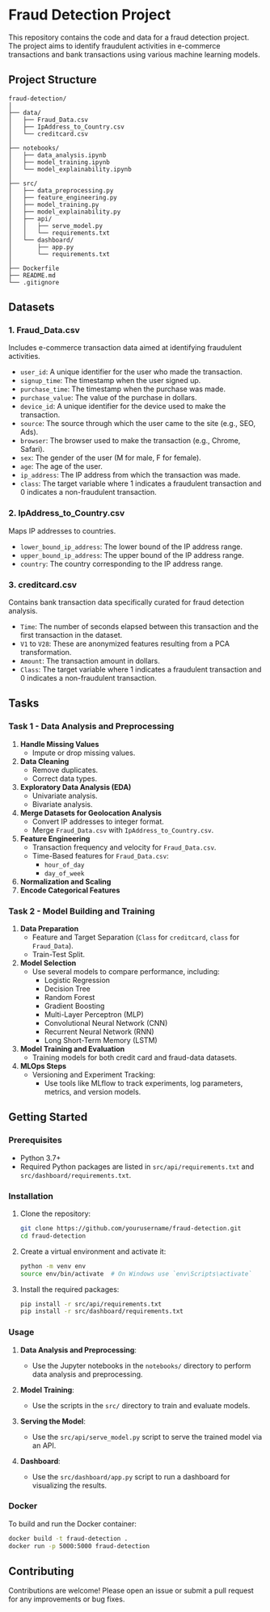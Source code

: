 
# Fraud Detection Project

This repository contains the code and data for a fraud detection project. The project aims to identify fraudulent activities in e-commerce transactions and bank transactions using various machine learning models.

## Project Structure

```
fraud-detection/
│
├── data/
│   ├── Fraud_Data.csv
│   ├── IpAddress_to_Country.csv
│   └── creditcard.csv
│
├── notebooks/
│   ├── data_analysis.ipynb
│   ├── model_training.ipynb
│   └── model_explainability.ipynb
│
├── src/
│   ├── data_preprocessing.py
│   ├── feature_engineering.py
│   ├── model_training.py
│   ├── model_explainability.py
│   ├── api/
│   │   ├── serve_model.py
│   │   └── requirements.txt
│   └── dashboard/
│       ├── app.py
│       └── requirements.txt
│
├── Dockerfile
├── README.md
└── .gitignore
```

## Datasets

### 1. Fraud_Data.csv
Includes e-commerce transaction data aimed at identifying fraudulent activities.
- `user_id`: A unique identifier for the user who made the transaction.
- `signup_time`: The timestamp when the user signed up.
- `purchase_time`: The timestamp when the purchase was made.
- `purchase_value`: The value of the purchase in dollars.
- `device_id`: A unique identifier for the device used to make the transaction.
- `source`: The source through which the user came to the site (e.g., SEO, Ads).
- `browser`: The browser used to make the transaction (e.g., Chrome, Safari).
- `sex`: The gender of the user (M for male, F for female).
- `age`: The age of the user.
- `ip_address`: The IP address from which the transaction was made.
- `class`: The target variable where 1 indicates a fraudulent transaction and 0 indicates a non-fraudulent transaction.

### 2. IpAddress_to_Country.csv
Maps IP addresses to countries.
- `lower_bound_ip_address`: The lower bound of the IP address range.
- `upper_bound_ip_address`: The upper bound of the IP address range.
- `country`: The country corresponding to the IP address range.

### 3. creditcard.csv
Contains bank transaction data specifically curated for fraud detection analysis.
- `Time`: The number of seconds elapsed between this transaction and the first transaction in the dataset.
- `V1` to `V28`: These are anonymized features resulting from a PCA transformation.
- `Amount`: The transaction amount in dollars.
- `Class`: The target variable where 1 indicates a fraudulent transaction and 0 indicates a non-fraudulent transaction.

## Tasks

### Task 1 - Data Analysis and Preprocessing
1. **Handle Missing Values**
   - Impute or drop missing values.
2. **Data Cleaning**
   - Remove duplicates.
   - Correct data types.
3. **Exploratory Data Analysis (EDA)**
   - Univariate analysis.
   - Bivariate analysis.
4. **Merge Datasets for Geolocation Analysis**
   - Convert IP addresses to integer format.
   - Merge `Fraud_Data.csv` with `IpAddress_to_Country.csv`.
5. **Feature Engineering**
   - Transaction frequency and velocity for `Fraud_Data.csv`.
   - Time-Based features for `Fraud_Data.csv`:
     - `hour_of_day`
     - `day_of_week`
6. **Normalization and Scaling**
7. **Encode Categorical Features**

### Task 2 - Model Building and Training
1. **Data Preparation**
   - Feature and Target Separation (`Class` for `creditcard`, `class` for `Fraud_Data`).
   - Train-Test Split.
2. **Model Selection**
   - Use several models to compare performance, including:
     - Logistic Regression
     - Decision Tree
     - Random Forest
     - Gradient Boosting
     - Multi-Layer Perceptron (MLP)
     - Convolutional Neural Network (CNN)
     - Recurrent Neural Network (RNN)
     - Long Short-Term Memory (LSTM)
3. **Model Training and Evaluation**
   - Training models for both credit card and fraud-data datasets.
4. **MLOps Steps**
   - Versioning and Experiment Tracking:
     - Use tools like MLflow to track experiments, log parameters, metrics, and version models.

## Getting Started

### Prerequisites

- Python 3.7+
- Required Python packages are listed in `src/api/requirements.txt` and `src/dashboard/requirements.txt`.

### Installation

1. Clone the repository:
   ```sh
   git clone https://github.com/yourusername/fraud-detection.git
   cd fraud-detection
   ```

2. Create a virtual environment and activate it:
   ```sh
   python -m venv env
   source env/bin/activate  # On Windows use `env\Scripts\activate`
   ```

3. Install the required packages:
   ```sh
   pip install -r src/api/requirements.txt
   pip install -r src/dashboard/requirements.txt
   ```

### Usage

1. **Data Analysis and Preprocessing**:
   - Use the Jupyter notebooks in the `notebooks/` directory to perform data analysis and preprocessing.

2. **Model Training**:
   - Use the scripts in the `src/` directory to train and evaluate models.

3. **Serving the Model**:
   - Use the `src/api/serve_model.py` script to serve the trained model via an API.

4. **Dashboard**:
   - Use the `src/dashboard/app.py` script to run a dashboard for visualizing the results.

### Docker

To build and run the Docker container:
```sh
docker build -t fraud-detection .
docker run -p 5000:5000 fraud-detection
```

## Contributing

Contributions are welcome! Please open an issue or submit a pull request for any improvements or bug fixes.
